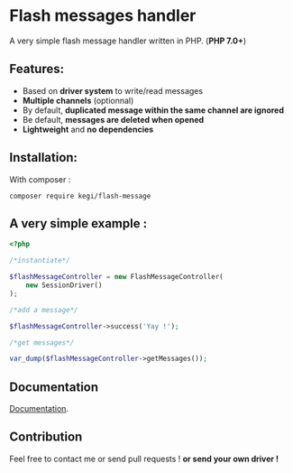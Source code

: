 # Flash messages handler
A very simple flash message handler written in PHP. (**PHP 7.0+**)

## Features:
- Based on **driver system** to write/read messages
- **Multiple channels** (optionnal)
- By default, **duplicated message within the same channel are ignored**
- Be default, **messages are deleted when opened**
- **Lightweight** and **no dependencies**

## Installation:
With composer :
```
composer require kegi/flash-message
```

## A very simple example :

```php
<?php

/*instantiate*/

$flashMessageController = new FlashMessageController(
    new SessionDriver()
);

/*add a message*/

$flashMessageController->success('Yay !');

/*get messages*/

var_dump($flashMessageController->getMessages());

```

## Documentation
[Documentation](/docs/README.md).

## Contribution
Feel free to contact me or send pull requests !
**or send your own driver !**
